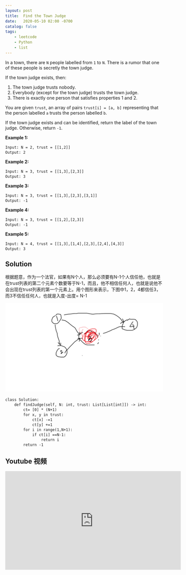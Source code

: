 ```yaml
---
layout: post
title:  Find the Town Judge
date:   2020-05-10 02:00 -0700
catalog: false
tags:
    - leetcode
    - Python
    - list
---
```

In a town, there are `N` people labelled from `1` to `N`. There is a rumor that one of these people is secretly the town judge.

If the town judge exists, then:

1. The town judge trusts nobody.
2. Everybody (except for the town judge) trusts the town judge.
3. There is exactly one person that satisfies properties 1 and 2.

You are given `trust`, an array of pairs `trust[i] = [a, b]` representing that the person labelled `a` trusts the person labelled `b`.

If the town judge exists and can be identified, return the label of the town judge. Otherwise, return `-1`.

 

**Example 1:**

```
Input: N = 2, trust = [[1,2]]
Output: 2
```

**Example 2:**

```
Input: N = 3, trust = [[1,3],[2,3]]
Output: 3
```

**Example 3:**

```
Input: N = 3, trust = [[1,3],[2,3],[3,1]]
Output: -1
```

**Example 4:**

```
Input: N = 3, trust = [[1,2],[2,3]]
Output: -1
```

**Example 5:**

```
Input: N = 4, trust = [[1,3],[1,4],[2,3],[2,4],[4,3]]
Output: 3
```

## Solution

根据题意，作为一个法官，如果有N个人，那么必须要有N-1个人信任他，也就是在trust列表的第二个元素个数要等于N-1，而且，他不相信任何人，也就是说他不会出现在trust列表的第一个元素上。用个图形来表示，下图中1，2，4都信任3，而3不信任任何人，也就是入度-出度= N-1

![](\img\judge.png)






```
class Solution:
    def findJudge(self, N: int, trust: List[List[int]]) -> int:
        ct= [0] * (N+1)
        for x, y in trust:
            ct[x] -=1
            ct[y] +=1
        for i in range(1,N+1):
            if ct[i] ==N-1:
                return i
        return -1
```


## Youtube 视频

<iframe width="560" height="315" src="https://www.youtube.com/embed/qhFHaLPjfjM" frameborder="0" allow="accelerometer; autoplay; encrypted-media; gyroscope; picture-in-picture" allowfullscreen></iframe>